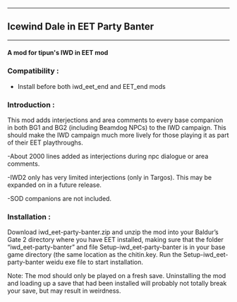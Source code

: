 *****************************************
## Icewind Dale in EET Party Banter
*****************************************

#### A mod for tipun's IWD in EET mod


### Compatibility :

- Install before both iwd_eet_end and EET_end mods


### Introduction :

This mod adds interjections and area comments to every base companion in both BG1 and BG2 (including Beamdog NPCs) to the IWD campaign. This should make the IWD campaign much more lively for those playing it as part of their EET playthroughs.

-About 2000 lines added as interjections during npc dialogue or area comments.

-IWD2 only has very limited interjections (only in Targos). This may be expanded on in a future release.

-SOD companions are not included. 

### Installation :

Download iwd_eet-party-banter.zip and unzip the mod into your Baldur’s Gate 2 directory where you have EET installed, making sure that the folder “iwd_eet-party-banter” and file Setup-iwd_eet-party-banter is in your base game directory (the same location as the chitin.key. Run the Setup-iwd_eet-party-banter weidu exe file to start installation.

Note:
The mod should only be played on a fresh save. Uninstalling the mod and loading up a save that had been installed will probably not totally break your save, but may result in weirdness.
